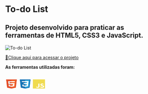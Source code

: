 ## <h1>To-do List</h1>
<h2>Projeto desenvolvido para praticar as ferramentas de HTML5, CSS3 e JavaScript.</h2>

<img align="center" alt="To-do List" src="[https://i.postimg.cc/1XV7Dt8V/projeto-to-do-list.png]">

[🔗Clique aqui para acessar o projeto](https://davivieira10.github.io/to-do-list/)

<b>As ferramentas utilizadas foram:</b>
<div style="display: inline_block"><br>
  <img align="center" alt="Davi-HTML" height="30" width="40" src="https://raw.githubusercontent.com/devicons/devicon/master/icons/html5/html5-original.svg">
  <img align="center" alt="Davi-CSS" height="30" width="40" src="https://raw.githubusercontent.com/devicons/devicon/master/icons/css3/css3-original.svg">
  <img align="center" alt="Davi-Js" height="30" width="40" src="https://raw.githubusercontent.com/devicons/devicon/master/icons/javascript/javascript-plain.svg">
</div>

